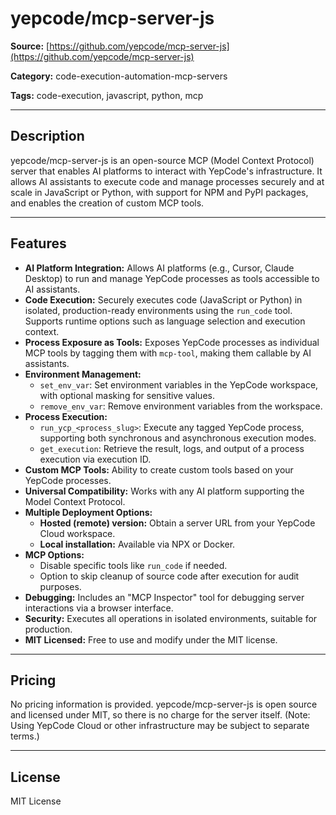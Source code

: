 # yepcode/mcp-server-js

**Source:** [https://github.com/yepcode/mcp-server-js](https://github.com/yepcode/mcp-server-js)

**Category:** code-execution-automation-mcp-servers

**Tags:** code-execution, javascript, python, mcp

---

## Description

yepcode/mcp-server-js is an open-source MCP (Model Context Protocol) server that enables AI platforms to interact with YepCode's infrastructure. It allows AI assistants to execute code and manage processes securely and at scale in JavaScript or Python, with support for NPM and PyPI packages, and enables the creation of custom MCP tools.

---

## Features

- **AI Platform Integration:** Allows AI platforms (e.g., Cursor, Claude Desktop) to run and manage YepCode processes as tools accessible to AI assistants.
- **Code Execution:** Securely executes code (JavaScript or Python) in isolated, production-ready environments using the `run_code` tool. Supports runtime options such as language selection and execution context.
- **Process Exposure as Tools:** Exposes YepCode processes as individual MCP tools by tagging them with `mcp-tool`, making them callable by AI assistants.
- **Environment Management:**
  - `set_env_var`: Set environment variables in the YepCode workspace, with optional masking for sensitive values.
  - `remove_env_var`: Remove environment variables from the workspace.
- **Process Execution:**
  - `run_ycp_<process_slug>`: Execute any tagged YepCode process, supporting both synchronous and asynchronous execution modes.
  - `get_execution`: Retrieve the result, logs, and output of a process execution via execution ID.
- **Custom MCP Tools:** Ability to create custom tools based on your YepCode processes.
- **Universal Compatibility:** Works with any AI platform supporting the Model Context Protocol.
- **Multiple Deployment Options:**
  - **Hosted (remote) version:** Obtain a server URL from your YepCode Cloud workspace.
  - **Local installation:** Available via NPX or Docker.
- **MCP Options:**
  - Disable specific tools like `run_code` if needed.
  - Option to skip cleanup of source code after execution for audit purposes.
- **Debugging:** Includes an "MCP Inspector" tool for debugging server interactions via a browser interface.
- **Security:** Executes all operations in isolated environments, suitable for production.
- **MIT Licensed:** Free to use and modify under the MIT license.

---

## Pricing

No pricing information is provided. yepcode/mcp-server-js is open source and licensed under MIT, so there is no charge for the server itself. (Note: Using YepCode Cloud or other infrastructure may be subject to separate terms.)

---

## License

MIT License
